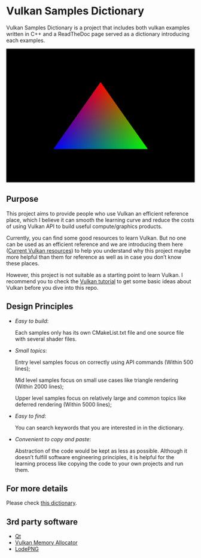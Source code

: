 # Vulkan Samples Dictionary

Vulkan Samples Dictionary is a project that includes both vulkan examples written in C++ and a ReadTheDoc page served as a dictionary introducing each examples.

![Examples Images](./img/dumpedTri.png)

## Purpose

This project aims to provide people who use Vulkan an efficient reference place, which I believe it can smooth the learning curve and reduce the costs of using Vulkan API to build useful compute/graphics products.

Currently, you can find some good resources to learn Vulkan. But no one can be used as an efficient reference and we are introducing them here ([Current Vulkan resources](https://vulkan-samples-dictionary.readthedocs.io/en/latest/#current-vulkan-resources)) to help you understand why this project maybe more helpful than them for reference as well as in case you don’t know these places.

However, this project is not suitable as a starting point to learn Vulkan. I recommend you to check the [Vulkan tutorial](https://vulkan-tutorial.com/) to get some basic ideas about Vulkan before you dive into this repo.

## Design Principles

* *Easy to build*:
  
  Each samples only has its own CMakeList.txt file and one source file with several shader files.

* *Small topics*:
  
  Entry level samples focus on correctly using API commands (Within 500 lines);

    Mid level samples focus on small use cases like triangle rendering (Within 2000 lines);

    Upper level samples focus on relatively large and common topics like deferred rendering (Within 5000 lines);

* *Easy to find*:

    You can search keywords that you are interested in in the dictionary. 

* *Convenient to copy and paste*:

    Abstraction of the code would be kept as less as possible. Although it doesn’t fulfill software engineering principles, it is helpful for the learning process like copying the code to your own projects and run them.


## For more details

Please check [this dictionary](https://vulkan-samples-dictionary.readthedocs.io/en/latest/#). 

## 3rd party software

* [Qt](https://www.qt.io/?hsLang=en)
* [Vulkan Memory Allocator](https://gpuopen.com/vulkan-memory-allocator/)
* [LodePNG](https://github.com/lvandeve/lodepng)